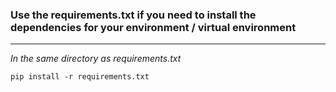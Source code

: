 ### Use the requirements.txt if you need to install the dependencies for your environment / virtual environment
---

*In the same directory as requirements.txt*

`pip install -r requirements.txt`